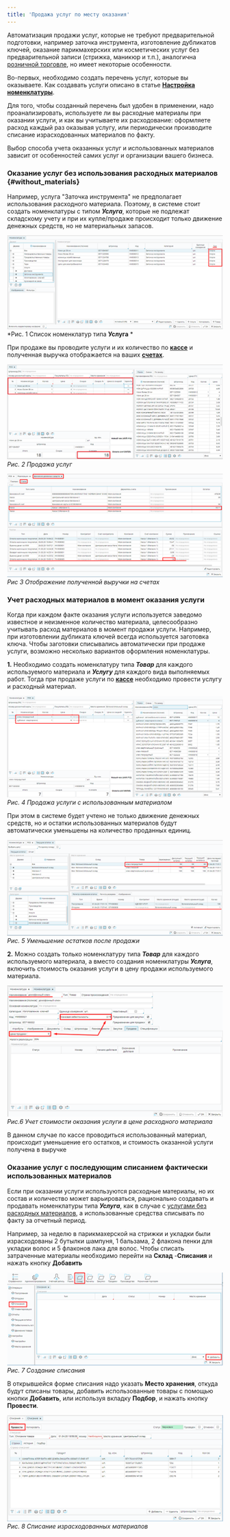 ```yaml
---
title: 'Продажа услуг по месту оказания'
---
```


Автоматизация продажи услуг, которые не требуют предварительной подготовки, например заточка инструмента, изготовление дубликатов ключей, оказание парикмахерских или косметических услуг без предварительной записи (стрижка, маникюр и т.п.), аналогична [розничной торговле](Retail.md), но имеет некоторые особенности.

Во-первых, необходимо создать перечень услуг, которые вы оказываете. Как создавать услуги описано в статье [**Настройка номенклатуры**](Items_directory.md).

Для того, чтобы созданный перечень был удобен в применении, надо проанализировать, используете ли вы расходные материалы при оказании услуги, и как вы учитываете их расходование: оформляете расход каждый раз оказывая услугу, или периодически производите списание израсходованных материалов по факту.

Выбор способа учета оказанных услуг и использованных материалов зависит от особенностей самих услуг и организации вашего бизнеса.

### Оказание услуг без использования расходных материалов {#without_materials}

Например, услуга "Заточка инструмента" не предполагает использования расходного материала. Поэтому, в системе стоит создать номенклатуры с типом ***Услуга***, которые не подлежат складскому учету и при их купле/продаже происходит только движение денежных средств, но не материальных запасов.

  

![](images/Selling_services_at_delivery_1.png)
*Рис. 1 Список номенклатур типа **Услуга** *

При продаже вы проводите услуги и их количество по [**кассе**](POS.md) и полученная выручка отображается на ваших [**счетах**](Payments.md#accout_flow).

![](images/Selling_services_at_delivery_2.png)
*Рис. 2 Продажа услуг*

  

![](images/Selling_services_at_delivery_3.png)
*Рис 3 Отображение полученной выручки на счетах*

### Учет расходных материалов в момент оказания услуги

Когда при каждом факте оказания услуги используется заведомо известное и неизменное количество материала, целесообразно учитывать расход материалов в момент продажи услуги. Например, при изготовлении дубликата ключей всегда используется заготовка ключа. Чтобы заготовки списывались автоматически при продаже услуги, возможно несколько вариантов оформления номенклатуры.

**1.** Необходимо создать номенклатуру типа ***Товар*** для каждого используемого материала и ***Услугу*** для каждого вида выполняемых работ. Тогда при продаже услуги по [**кассе**](POS.md) необходимо провести услугу и расходный материал.

![](images/Selling_services_at_delivery_4.png)
*Рис. 4 Продажа услуги с использованным материалом*

При этом в системе будет учтено не только движение денежных средств, но и остатки использованных материалов будут автоматически уменьшены на количество проданных единиц.

![](images/Selling_services_at_delivery_5.png)
*Рис. 5 Уменьшение остатков после продажи*

**2.** Можно создать только номенклатуру типа ***Товар*** для каждого используемого материала, а вместо создания номенклатуры ***Услуга***, включить стоимость оказания услуги в цену продажи используемого материала.

![](images/Selling_services_at_delivery_6.png)
*Рис.6 Учет стоимости оказания услуги в цене расходного материала*

В данном случае по кассе проводиться использованный материал, происходит уменьшение его остатков, и стоимость оказанной услуги получена в выручке

### Оказание услуг с последующим списанием фактически использованных материалов

Если при оказании услуги используются расходные материалы, но их состав и количество может варьироваться, рационально создавать и продавать номенклатуры типа ***Услуга***, как в случае с [услугами без расходных материалов](#without_materials), а использованные средства списывать по факту за отчетный период.

Например, за неделю в парикмахерской на стрижки и укладки были израсходованы 2 бутылки шампуня, 1 бальзама, 2 флакона пенки для укладки волос и 5 флаконов лака для волос. Чтобы списать затраченные материалы необходимо перейти на **Склад** -**Списания** и нажать кнопку **Добавить**

![](images/Selling_services_at_delivery_7.png)
*Рис. 7 Создание списания*

В открывшейся форме списания надо указать **Место хранения**, откуда будут списаны товары, добавить использованные товары с помощью кнопки **Добавить**, или используя вкладку **Подбор**, и нажать кнопку **Провести**.

![](images/Selling_services_at_delivery_8.png)
*Рис. 8 Списание израсходованных материалов*

  

  

  


